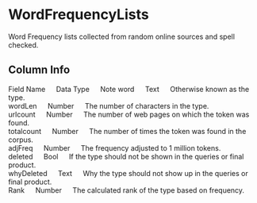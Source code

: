 # WordFrequencyLists
Word Frequency lists collected from random online sources and spell checked. 

## Column Info   
Field Name	&emsp; Data Type	&emsp; Note
word	&emsp; Text	&emsp; Otherwise known as the type.  
wordLen	&emsp; Number	&emsp; The number of characters in the type.  
urlcount	&emsp; Number	&emsp; The number of web pages on which the token was found.  
totalcount	&emsp; Number	&emsp; The number of times the token was found in the corpus.  
adjFreq	&emsp; Number	&emsp; The frequency adjusted to 1 million tokens.  
deleted	&emsp; Bool	&emsp; If the type should not be shown in the queries or final product.  
whyDeleted	&emsp; Text	&emsp; Why the type should not show up in the queries or final product.  
Rank	&emsp; Number	&emsp; The calculated rank of the type based on frequency.  
